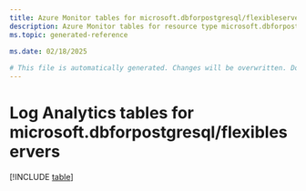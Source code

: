 ```yaml
---
title: Azure Monitor tables for microsoft.dbforpostgresql/flexibleservers
description: Azure Monitor tables for resource type microsoft.dbforpostgresql/flexibleservers
ms.topic: generated-reference
   
ms.date: 02/18/2025

# This file is automatically generated. Changes will be overwritten. Do not change this file directly.
---
```


# Log Analytics tables for microsoft.dbforpostgresql/flexibleservers  

[!INCLUDE [table](~/reusable-content/ce-skilling/azure/includes/azure-monitor/reference/tables/microsoft-dbforpostgresql_flexibleservers-include.md)]

